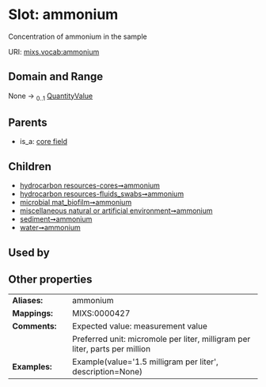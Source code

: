 
# Slot: ammonium


Concentration of ammonium in the sample

URI: [mixs.vocab:ammonium](https://w3id.org/mixs/vocab/ammonium)


## Domain and Range

None &#8594;  <sub>0..1</sub> [QuantityValue](QuantityValue.md)

## Parents

 *  is_a: [core field](core_field.md)

## Children

 *  [hydrocarbon resources-cores➞ammonium](hydrocarbon_resources_cores_ammonium.md)
 *  [hydrocarbon resources-fluids_swabs➞ammonium](hydrocarbon_resources_fluids_swabs_ammonium.md)
 *  [microbial mat_biofilm➞ammonium](microbial_mat_biofilm_ammonium.md)
 *  [miscellaneous natural or artificial environment➞ammonium](miscellaneous_natural_or_artificial_environment_ammonium.md)
 *  [sediment➞ammonium](sediment_ammonium.md)
 *  [water➞ammonium](water_ammonium.md)

## Used by


## Other properties

|  |  |  |
| --- | --- | --- |
| **Aliases:** | | ammonium |
| **Mappings:** | | MIXS:0000427 |
| **Comments:** | | Expected value: measurement value |
|  | | Preferred unit: micromole per liter, milligram per liter, parts per million |
| **Examples:** | | Example(value='1.5 milligram per liter', description=None) |

